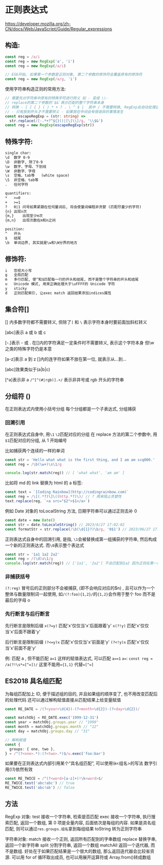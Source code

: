 # 正则表达式

https://developer.mozilla.org/zh-CN/docs/Web/JavaScript/Guide/Regular_expressions

## 构造:

```ts
const reg = /a/i
const reg = new RegExp('a', 'i')
const reg = new RegExp(/a/i)

// ES6开始, 如果第一个参数是正则对象, 第二个参数的修饰符会覆盖原有的修饰符
const reg = new RegExp(/a/g, 'i')
```

使用字符串构造正则的常用方法:

```ts
// 需要先对字符串中原有的特殊字符进行转义 如 - 变成 \\-
// replace的第二个参数的`$&`表示匹配的整个字符串本身
// 转换 - [ ] { } ( ) * + ? . \ ^ $ |  其中 / 不需要转换, RegExp会自动处理这个东西
// - 只有放到开头才不需要转义 - 如果放在中间会有很诡异的事情发生
const escapeRegExp = (str: string) =>
  str.replace(/[-.*+?^${}()|[\]\\]/g, '\\$&')
const reg = new RegExp(escapeRegExp(str))
```

## 特殊字符:

```txt
single char:
\d  数字 0-9
\D  非数字, 除了0-9
\w  数字、字母、下划线
\W  非数字、字母
\s  空格、tab等   (white space)
\S  非空格、tab等
.   任何字符

quantifiers:
*   >=0
+   >=1
?   0|1 问号如果紧跟在任何量词后, 将会使量词编程非贪婪 (匹配尽量少的字符)
{n} 出现n次
{m,}    出现至少m次
{m,n}   出现次数在m和n之间

position:
^   开头
$   结尾
\b  单词边界, 其实就是\w和\W分界的地方
```

## 修饰符:

```txt
i   忽视大小写
g   全局匹配
m   多行匹配, 使^和$匹配每一行的开头和结尾, 而不是整个字符串的开头和结尾
u   Unicode 模式, 用来正确处理大于\uFFFF的 Unicode 字符
y   sticky
d   正则匹配索引, 让exec match 返回结果添加indices属性
```

## 集合符[]

[] 内多数字符都不需要转义, 但除了`]` 和 `\` 表示字符本身时要前面加斜杠转义

[abc]表示 a 或 b 或 c

[-.]表示 - 或 . 在[]内的字符满足一定条件时不需要转义, 表示这个字符本身
但\w 之类的特殊字符仍是本意

[a-z]表示 a 到 z []内的连字符如果不放在第一位, 就表示从...到...

[abc]效果类似于(a|b|c)

[^a]表示非 a `/^[^(#|rgb)].+/` 表示非井号或 rgb 开头的字符串

## 分组符 ()

在正则表达式内使用小括号分组
每个分组都是一个子表达式, 分组捕获

### 回溯引用

在正则表达式自身中, 用`\1` `\2`匹配对应的分组
在 replace 方法的第二个参数中, 用`$1`匹配对应的分组, 从 1 开始编号

比如捕获两个连续的一样的单词

```ts
const str = 'Hello what what is the first thing, and I am am scq000.'
const reg = /\b(\w+)\s\1/g

console.log(str.match(reg)) // [ 'what what', 'am am' ]
```

比如将 md 的 link 替换为 html 的 a 标签:

```ts
const text = `[Coding Rainbow](http://codingrainbow.com)`
const reg = /\[(.*?)\]\((http.*?)\)/ // ? 用来阻止贪婪性
text.replace(reg, `<a src="$2">$1</a>`)
```

例如 Date 对象的 toLocalString 方法, 日期字符串可以通过正则去补 0

```ts
const date = new Date()
const str = date.toLocaleString() // 2023/6/27 17:02:02
const formatStr = str.replace(/\b(\d{1}?)\b/g, '0$1') // 2023/06/27 17:02:02
```

正则表达式自身中的回溯引用, 是指, `\1`会被替换成第一组捕获的字符串, 然后构成一个新的正则表达式. 而`\0`表示整个表达式

```ts
const str = '1a1 1a2 2a2'
const reg = /(\d)a\1/g
console.log(str.match(reg)) // ['1a1', '2a2'] 不会匹配到1a2 因为正则在第一组匹配到1后会成为/(\d)a1/, 在第一组匹配到2后会成为/(\d)a2/
```

### 非捕获括号

`(?:reg)` 冒号后的正则部分不会被捕获, (即不会响应对应的$n) , 且可以作为一个整体与数量限制词一起使用, 如`/(?:foo){1,2}/`的`{1,2}`会作用于整个 foo 而不是最后的字母 o

### 先行断言与后行断言

先行断言是限制后缀
`x(?=y)` 匹配'x'仅仅当'x'后面跟着'y'
`x(?!y)` 匹配'x'仅仅当'x'后面不跟着'y'

后行断言是限制前缀
`(?<=y)x` 匹配'x'仅仅当'x'前面是'y'
`(?<!y)x` 匹配'x'仅仅当'x'前面不是'y'

例: 匹配 a , 但不能匹配 `a=1` 这样的赋值表达式, 可以匹配 `a==1` `a=`:
`const reg = /a(?!\s*=[^=])/` 这里不能用`={1,1}` 代替`=[^=]`

## ES2018 具名组匹配

为每组匹配加上 ID, 便于描述组的目的, 并且如果组的顺序变了, 也不用改变匹配后的处理代码
还可以通过解构赋值直接从匹配结果上给变量赋值

```ts
const RE_DATE = /(?<year>\d{4})-(?<month>\d{2})-(?<day>\d{2})/

const matchObj = RE_DATE.exec('1999-12-31')
const year = matchObj.groups.year // "1999"
const month = matchObj.groups.month // "12"
const day = matchObj.groups.day // "31"

// 解构赋值
const {
  groups: { one, two },
} = /^(?<one>.*):(?<two>.*)$/u.exec('foo:bar')
```

如果要在正则表达式内部引用某个“具名组匹配”, 可以使用\k<组名>的写法 数字引用(\1)依然有效

```ts
const RE_TWICE = /^(?<word>[a-z]+)!\k<word>$/
RE_TWICE.test('abc!abc') // true
RE_TWICE.test('abc!ab') // false
```

## 方法

RegExp 对象:
test 接收一个字符串, 检索是否匹配
exec 接收一个字符串, 执行搜索匹配, 返回一个数组, 第 0 项是全量内容, 后面依次是每组的内容. 如果是具名组匹配, 则可以通过`res.groups.组名`拿到每组结果
toString 转为正则字符串

字符串对象:
match 接收一个正则, 返回所有匹配到的字串数组
replace 替换字串, 返回一个新字符串
split 分割字符串, 返回一个数组
matchAll 返回一个迭代器, 而不是数组. 好处在于如果匹配结果是一个很大的数组, 那么返回迭代器会比较省资源. 可以用 for of 循环取出成员, 也可以用展开运算符或 Array.from()转成数组
